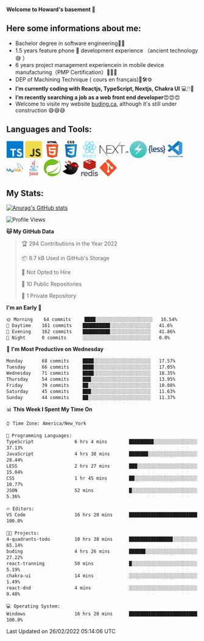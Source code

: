 **Welcome to Howard's basement  👋**
<!--
**howardding2000/howardding2000** is a ✨ _special_ ✨ repository because its `README.md` (this file) appears on your GitHub profile.

Here are some ideas to get you started: -->

**Here some informations about me:**  
---
- Bachelor degree in software engineering:man_student:
- 1.5 years feature phone :iphone: development experience （ancient technology :sweat_smile:	）
- 6 years project management experiencein in mobile device manufacturing（PMP Certification）:briefcase::necktie::pencil:
- DEP of Machining Technique ( cours en français):toolbox::hammer_and_wrench::gear:
- __I’m currently coding with Reactjs, TypeScript, Nextjs, Chakra UI__ :computer::computer_mouse::muscle:
- __I’m recently searching a job as a web front end developer__:heart_eyes::heart_eyes::heart_eyes:
- Welcome to visite my website <a href="https://www.buding.ca">buding.ca</a>, although it's still under construction :sweat_smile::sweat_smile::sweat_smile:

**Languages and Tools:**  
---
<div>  
<a href="#"><img height="45" src="./assets/icons/typescript.svg" alt="TypeScript"></a>
<a href="#"><img height="45" src="./assets/icons/javascript.svg" alt="JavaScript"></a>
<a href="#"><img height="45" src="./assets/icons/html5.svg" alt="html5"></a>
<a href="#"><img height="45" src="./assets/icons/css3.svg" alt="CSS3"></a>
<a href="#"><img height="45" src="./assets/icons/react.svg" alt="React"></a>
<a href="#"><img height="45" src="./assets/icons/nextjs.svg" alt="Nextjs"></a>
<a href="#"><img height="45" src="./assets/icons/logo-chakra-400x400.jpg" alt="Chakra UI"></a>
<!--<a href="#"><img height="45" src="./assets/icons/bootstrap.svg" alt="Bootstrap"></a>-->
<a href="#"><img height="45" src="./assets/icons/less.svg" alt="LESS"></a>
 <!--<a href="#"><img height="45" src="./assets/icons/sass.svg" alt="SASS"></a>-->
<a href="#"><img height="45" src="./assets/icons/vscode.svg" alt="vscode"></a>
<a href="#"><img height="45" src="./assets/icons/mysql.svg" alt="MySQL"></a>
<a href="#"><img height="45" src="./assets/icons/java.svg" alt="JAVA"></a>
<a href="#"><img height="45" src="./assets/icons/spring.svg" alt="SpringBoot 2"></a>
<a href="#"><img height="45" src="./assets/icons/mybatis.svg" alt="MyBatis"></a>
<a href="#"><img height="45" src="./assets/icons/redis.svg" alt="Redis"></a>
<a href="#"><img height="45" src="./assets/icons/git.svg" alt="git"></a>
<!--<a href="#"><img height="45" src="./assets/icons/docker.svg" alt="docker"></a>-->
<!--<a href="#"><img height="45" src="./assets/icons/bash.svg" alt="bash"></a>-->
<!--<a href="#"><img height="45" src="./assets/icons/linux.svg" alt="Linux"></a>-->
</div>

**My Stats:**  
---
[![Anurag's GitHub stats](https://github-readme-stats.vercel.app/api?username=howardding2000&show_icons=true&theme=default)](#)

<!--START_SECTION:waka-->
![Profile Views](http://img.shields.io/badge/Profile%20Views-44-blue)

**🐱 My GitHub Data** 

> 🏆 294 Contributions in the Year 2022
 > 
> 📦 8.7 kB Used in GitHub's Storage 
 > 
> 🚫 Not Opted to Hire
 > 
> 📜 10 Public Repositories 
 > 
> 🔑 1 Private Repository 
 > 
**I'm an Early 🐤** 

```text
🌞 Morning    64 commits     ████░░░░░░░░░░░░░░░░░░░░░   16.54% 
🌆 Daytime    161 commits    ██████████░░░░░░░░░░░░░░░   41.6% 
🌃 Evening    162 commits    ██████████░░░░░░░░░░░░░░░   41.86% 
🌙 Night      0 commits      ░░░░░░░░░░░░░░░░░░░░░░░░░   0.0%

```
📅 **I'm Most Productive on Wednesday** 

```text
Monday       68 commits     ████░░░░░░░░░░░░░░░░░░░░░   17.57% 
Tuesday      66 commits     ████░░░░░░░░░░░░░░░░░░░░░   17.05% 
Wednesday    71 commits     ████░░░░░░░░░░░░░░░░░░░░░   18.35% 
Thursday     54 commits     ███░░░░░░░░░░░░░░░░░░░░░░   13.95% 
Friday       39 commits     ██░░░░░░░░░░░░░░░░░░░░░░░   10.08% 
Saturday     45 commits     ███░░░░░░░░░░░░░░░░░░░░░░   11.63% 
Sunday       44 commits     ██░░░░░░░░░░░░░░░░░░░░░░░   11.37%

```


📊 **This Week I Spent My Time On** 

```text
⌚︎ Time Zone: America/New_York

💬 Programming Languages: 
TypeScript               6 hrs 4 mins        █████████░░░░░░░░░░░░░░░░   37.13% 
JavaScript               4 hrs 38 mins       ███████░░░░░░░░░░░░░░░░░░   28.44% 
LESS                     2 hrs 27 mins       ███░░░░░░░░░░░░░░░░░░░░░░   15.04% 
CSS                      1 hr 45 mins        ██░░░░░░░░░░░░░░░░░░░░░░░   10.77% 
JSON                     52 mins             █░░░░░░░░░░░░░░░░░░░░░░░░   5.36%

🔥 Editors: 
VS Code                  16 hrs 20 mins      █████████████████████████   100.0%

🐱‍💻 Projects: 
4-quadrants-todo         10 hrs 38 mins      ████████████████░░░░░░░░░   65.14% 
buding                   4 hrs 26 mins       ██████░░░░░░░░░░░░░░░░░░░   27.22% 
react-tranning           50 mins             █░░░░░░░░░░░░░░░░░░░░░░░░   5.19% 
chakra-ui                14 mins             ░░░░░░░░░░░░░░░░░░░░░░░░░   1.49% 
react-dnd                4 mins              ░░░░░░░░░░░░░░░░░░░░░░░░░   0.48%

💻 Operating System: 
Windows                  16 hrs 20 mins      █████████████████████████   100.0%

```


 Last Updated on 26/02/2022 05:14:06 UTC
<!--END_SECTION:waka-->

<!-- need to replace the icon sources

[![Top Langs](https://github-readme-stats.vercel.app/api/top-langs/?username=howardding2000&layout=compact)](#)

- 👯 I’m looking to collaborate on ...
- 🤔 I’m looking for help with ...
- 💬 Ask me about ...
- 📫 How to reach me: ...
- 😄 Pronouns: ...
- ⚡ Fun fact: ...
-->
